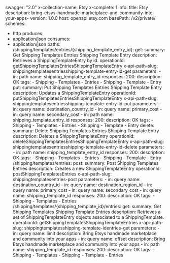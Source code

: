 swagger: "2.0"
x-collection-name: Etsy
x-complete: 1
info:
  title: Etsy
  description: bring-etsys-handmade-marketplace-and-community-into-your-apps-
  version: 1.0.0
host: openapi.etsy.com
basePath: /v2/private/
schemes:
- http
produces:
- application/json
consumes:
- application/json
paths:
  /shipping/templates/entries/{shipping_template_entry_id}:
    get:
      summary: Get Shipping Templates Entries Shipping Template Entry
      description: Retrieves a ShippingTemplateEntry by id.
      operationId: getShippingTemplatesEntriesShippingTemplateEntry
      x-api-path-slug: shippingtemplatesentriesshipping-template-entry-id-get
      parameters:
      - in: path
        name: shipping_template_entry_id
      responses:
        200:
          description: OK
      tags:
      - Shipping
      - Templates
      - Entries
      - Shipping
      - Template
      - Entry
    put:
      summary: Put Shipping Templates Entries Shipping Template Entry
      description: Updates a ShippingTemplateEntry
      operationId: putShippingTemplatesEntriesShippingTemplateEntry
      x-api-path-slug: shippingtemplatesentriesshipping-template-entry-id-put
      parameters:
      - in: query
        name: destination_country_id
      - in: query
        name: primary_cost
      - in: query
        name: secondary_cost
      - in: path
        name: shipping_template_entry_id
      responses:
        200:
          description: OK
      tags:
      - Shipping
      - Templates
      - Entries
      - Shipping
      - Template
      - Entry
    delete:
      summary: Delete Shipping Templates Entries Shipping Template Entry
      description: Deletes a ShippingTemplateEntry
      operationId: deleteShippingTemplatesEntriesShippingTemplateEntry
      x-api-path-slug: shippingtemplatesentriesshipping-template-entry-id-delete
      parameters:
      - in: path
        name: shipping_template_entry_id
      responses:
        200:
          description: OK
      tags:
      - Shipping
      - Templates
      - Entries
      - Shipping
      - Template
      - Entry
  /shipping/templates/entries:
    post:
      summary: Post Shipping Templates Entries
      description: Creates a new ShippingTemplateEntry
      operationId: postShippingTemplatesEntries
      x-api-path-slug: shippingtemplatesentries-post
      parameters:
      - in: query
        name: destination_country_id
      - in: query
        name: destination_region_id
      - in: query
        name: primary_cost
      - in: query
        name: secondary_cost
      - in: query
        name: shipping_template_id
      responses:
        200:
          description: OK
      tags:
      - Shipping
      - Templates
      - Entries
  /shipping/templates/{shipping_template_id}/entries:
    get:
      summary: Get Shipping Templates Shipping Template Entries
      description: Retrieves a set of ShippingTemplateEntry objects associated to
        a ShippingTemplate.
      operationId: getShippingTemplatesShippingTemplateEntries
      x-api-path-slug: shippingtemplatesshipping-template-identries-get
      parameters:
      - in: query
        name: limit
        description: Bring Etsys handmade marketplace and community into your apps
      - in: query
        name: offset
        description: Bring Etsys handmade marketplace and community into your apps
      - in: path
        name: shipping_template_id
      responses:
        200:
          description: OK
      tags:
      - Shipping
      - Templates
      - Shipping
      - Template
      - Entries